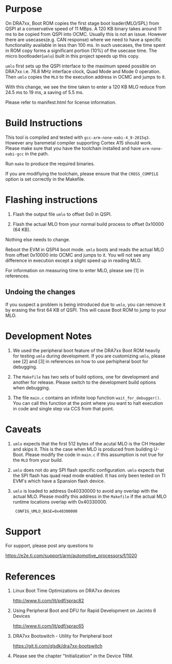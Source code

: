 # Purpose

On DRA7xx, Boot ROM copies the first stage boot loader(MLO/SPL) from
QSPI at a conservative speed of 11 MBps. A 120 KB binary takes around
11 ms to be copied from QSPI into OCMC. Usually this is not an
issue. However there are usecases(e.g. CAN response) where we need to
have a specific functionality available in less than 100 ms.  In such
usecases, the time spent in ROM copy forms a significant portion (10%)
of the usecase time. The micro bootloader(`umlo`) built in this
project speeds up this copy.

`umlo` first sets up the QSPI interface to the maximum speed possible
on DRA7xx i.e. 76.8 MHz interface clock, Quad Mode and Mode 0
operation. Then `umlo` copies the `MLO` to the execution address in
OCMC and jumps to it.

With this change, we see the time taken to enter a 120 KB MLO reduce
from 24.5 ms to 19 ms, a saving of 5.5 ms.

Please refer to manifest.html for license information.

# Build Instructions

This tool is compiled and tested with `gcc-arm-none-eabi-4_9-2015q3`.
However any baremetal compiler supporting Cortex A15 should work.
Please make sure that you have the toolchain installed and have
`arm-none-eabi-gcc` in the path.

Run `make` to produce the required binaries.

If you are modifiying the toolchain, please ensure that the `CROSS_COMPILE`
option is set correctly in the Makefile.

# Flashing instructions

1. Flash the output file `umlo` to offset 0x0 in QSPI.

2. Flash the actual MLO from your normal build process to offset
   0x10000 (64 KB).

Nothing else needs to change.

Reboot the EVM in QSPI4 boot mode. `umlo` boots and reads the actual
MLO from offset 0x10000 into OCMC and jumps to it. You will not see
any difference in execution except a slight speed up in reading MLO.

For information on measuring time to enter MLO, please see [1]
in references.

## Undoing the changes

If you suspect a problem is being introduced due to `umlo`, you can
remove it by erasing the first 64 KB of QSPI. This will cause
Boot ROM to jump to your MLO.

# Development Notes

1. We used the peripheral boot feature of the DRA7xx Boot ROM heavily for
testing `umlo` during development. If you are customizing `umlo`,
please see [2] and [3] in references on how to use perhipheral boot
for debugging.

2. The `Makefile` has two sets of build options, one for development
   and another for release. Please switch to the development build
   options when debugging.

3. The file `main.c` contains an infinite loop function
   `wait_for_debugger()`. You can call this function at the point
   where you want to halt execution in code and single step via CCS
   from that point.


# Caveats

1. `umlo` expects that the first 512 bytes of the acutal MLO is the CH Header
   and skips it. This is the case when MLO is produced from building U-Boot.
   Please modify the code in `main.c` if this assumption is not true for the
   `MLO` from your build.

2. `umlo` does not do any SPI flash specific configuration.  `umlo`
   expects that the SPI flash has quad read mode enabled. It has only
   been tested on TI EVM's which have a Spansion flash device.

3. `umlo` is loaded to address 0x40330000 to avoid any overlap with the actual
   MLO. Please modify this address in the `Makefile` if the actual MLO runtime
   locations overlap with 0x40330000.

        CONFIG_UMLO_BASE=0x40300000

# Support

For support, please post any questions to

<https://e2e.ti.com/support/arm/automotive_processors/f/1020>

# References

1. Linux Boot Time Optimizations on DRA7xx devices

    <http://www.ti.com/lit/pdf/sprac82>

2. Using Peripheral Boot and DFU for Rapid Development on Jacinto 6 Devices

    <http://www.ti.com/lit/pdf/sprac65>

3. DRA7xx Bootswitch - Utility for Peripheral boot

    <https://git.ti.com/glsdk/dra7xx-bootswitch>

4. Please see the chapter "Initialization" in the Device TRM.
